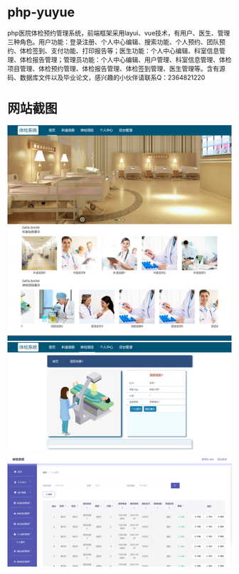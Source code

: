 # php-yuyue
php医院体检预约管理系统，前端框架采用layui、vue技术，有用户、医生、管理三种角色。用户功能：登录注册、个人中心编辑、搜索功能、个人预约、团队预约、体检签到、支付功能、打印报告等；医生功能：个人中心编辑、科室信息管理、体检报告管理；管理员功能：个人中心编辑、用户管理、科室信息管理、体检项目管理、体检预约管理、体检报告管理、体检签到管理、医生管理等。含有源码、数据库文件以及毕业论文，感兴趣的小伙伴请联系Q：2364821220
# 网站截图
![image](https://github.com/hzl0898/php-yuyue/blob/main/网站首页.png)
![image](https://github.com/hzl0898/php-yuyue/blob/main/体检项目详情.png)
![image](https://github.com/hzl0898/php-yuyue/blob/main/后台个人预约管理.png)
